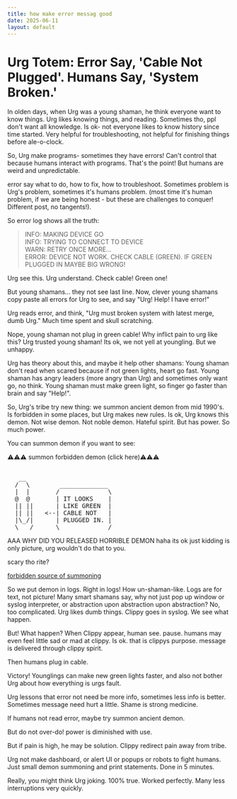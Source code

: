 ```yaml
---
title: how make error messag good
date: 2025-06-11
layout: default
---
```

# Urg Totem: Error Say, 'Cable Not Plugged'. Humans Say, 'System Broken.'

In olden days, when Urg was a young shaman, he think everyone want to know things.
Urg likes knowing things, and reading. Sometimes tho, ppl don't want all knowledge.
Is ok- not everyone likes to know history since time started. Very helpful
for troubleshooting, not helpful for finishing things before ale-o-clock.

So, Urg make programs- sometimes they have errors! Can't control that because
humans interact with programs. That's the point! But humans are weird and
unpredictable.

error say what to do, how to fix, how to troubleshoot. Sometimes
problem is Urg's problem, sometimes it's humans problem. (most time it's
human problem, if we are being honest - but these are challenges to conquer!
Different post, no tangents!).

So error log shows all the truth:

> INFO: MAKING DEVICE GO  
> INFO: TRYING TO CONNECT TO DEVICE  
> WARN: RETRY ONCE MORE...  
> ERROR: DEVICE NOT WORK. CHECK CABLE (GREEN). IF GREEN PLUGGED IN MAYBE BIG WRONG!

Urg see this. Urg understand. Check cable! Green one!

But young shamans... they not see last line. Now, clever young shamans 
copy paste all errors for Urg to see, and say "Urg! Help! I have error!"

Urg reads error, and think, "Urg must broken system with latest merge, dumb Urg."
Much time spent and skull scratching.

Nope, young shaman not plug in green cable! Why inflict pain to urg like this?
Urg trusted young shaman! Its ok, we not yell at youngling. But we unhappy.

Urg has theory about this, and maybe it help other shamans:
Young shaman don't read when scared because if not green lights, heart go fast.
Young shaman has angry leaders (more angry than Urg) and sometimes only want go,
no think. Young shaman must make green light, so finger go faster than brain and say "Help!".

So, Urg's tribe try new thing: we summon ancient demon from mid 1990's.  
Is forbidden in some places, but Urg makes new rules. Is ok, Urg knows this demon.
Not wise demon. Not noble demon. Hateful spirit. But has power. So much power.

You can summon demon if you want to see:

<div class="clippy-summon" onclick="document.getElementById('clippy-art').style.display = (document.getElementById('clippy-art').style.display === 'block') ? 'none' : 'block';">
⚠️⚠️⚠️ summon forbidden demon (click here)⚠️⚠️⚠️
</div>
<div id="clippy-art" class="clippy-art">
<pre class="clippy-wiggle"> 
   __                
  /  \        _____________   
  |  |       /             \  
  @  @       | IT LOOKS    |  
  || ||      | LIKE GREEN  |  
  || ||   <--| CABLE NOT   |  
  |\_/|      | PLUGGED IN. |    
  \___/      \_____________/  
</pre>

AAA WHY DID YOU RELEASED HORRIBLE DEMON
haha its ok just kidding is only picture,
urg wouldn't do that to you.

scary tho rite?

<a href="https://github.com/gbigwood/Clippo" target="new">forbidden source of summoning</a>
</div>

So we put demon in logs. Right in logs! How un-shaman-like. Logs are for text,
not picture! Many smart shamans say, why not just pop up window or syslog interpreter,
or abstraction upon abstraction upon abstraction? No, too complicated. Urg likes 
dumb things. Clippy goes in syslog. We see what happen.

But! What happen? When Clippy appear, human see. pause. 
humans may even feel little sad or mad at clippy. Is ok. that is clippys purpose.
message is delivered through clippy spirit.

Then humans plug in cable.

Victory! Younglings can make new green lights faster, and also not bother Urg
about how everything is urgs fault.

Urg lessons that error not need be more info, sometimes less info is better.
Sometimes message need hurt a little. Shame is strong medicine.

If humans not read error, maybe try summon ancient demon.

But do not over-do! power is diminished with use.

But if pain is high, he may be solution. Clippy redirect pain away from 
tribe.

Urg not make dashboard, or alert UI or popups or robots to fight humans.
Just small demon summoning and print statements. Done in 5 minutes.

Really, you might think Urg joking. 100% true. Worked perfectly. Many less 
interruptions very quickly.

